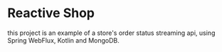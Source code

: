 # Reactive Shop

this project is an example of a store's order status streaming api, using Spring
WebFlux, Kotlin and MongoDB.
